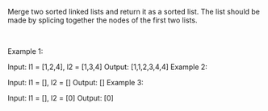Merge two sorted linked lists and return it as a sorted list. The list should be made by splicing together the nodes of the first two lists.

 

Example 1:


Input: l1 = [1,2,4], l2 = [1,3,4]
Output: [1,1,2,3,4,4]
Example 2:

Input: l1 = [], l2 = []
Output: []
Example 3:

Input: l1 = [], l2 = [0]
Output: [0]

